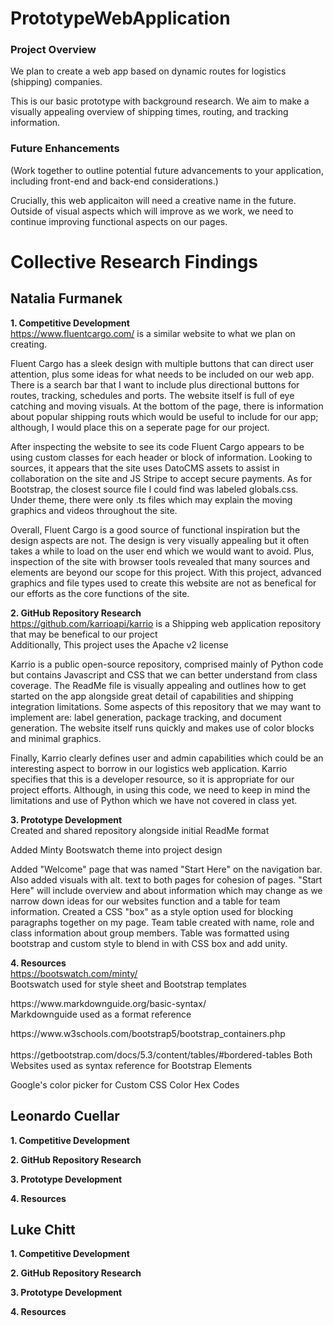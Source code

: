 # PrototypeWebApplication
### Project Overview
We plan to create a web app based on dynamic routes for logistics (shipping) companies. 
<p> This is our basic prototype with background research. We aim to make a visually appealing overview
of shipping times, routing, and tracking information. 
</p>

### Future Enhancements
(Work together to outline potential future
advancements to your application, including front-end and back-end
considerations.)
<p> Crucially, this web applicaiton will need a creative name in the future. Outside of visual aspects which will improve as we work,
we need to continue improving functional aspects on our pages. 
</p>

# Collective Research Findings
## Natalia Furmanek 
<strong> 1. Competitive Development </strong>
<br> https://www.fluentcargo.com/ is a similar website to what we plan on creating.</b>
<p> Fluent Cargo has a sleek design with multiple buttons that can direct user attention, plus some ideas for what needs to be included on our web app. There is a search bar that I want to include plus directional buttons for routes, tracking, schedules and ports. The website itself is full of eye catching and moving visuals. At the bottom of the page, there is information about popular shipping routs which would be useful to include for our app; although, I would place this on a seperate page for our project.</p>
<p> After inspecting the website to see its code Fluent Cargo appears to be using custom classes for each header or block of information. Looking to sources, it appears that the site uses DatoCMS assets to assist in collaboration on the site and JS Stripe to accept secure payments. As for Bootstrap, the closest source file I could find was labeled globals.css. Under theme, there were only .ts files which may explain the moving graphics and videos throughout the site. </p>
<p> Overall, Fluent Cargo is a good source of functional inspiration but the design aspects are not. The design is very visually appealing but it often takes a while to load on the user end which we would want to avoid. Plus, inspection of the site with browser tools revealed that many sources and elements are beyond our scope for this project. With this project, advanced graphics and file types used to create this website are not as benefical for our efforts as the core functions of the site.
</p>

<strong> 2. GitHub Repository Research </strong>
<br> https://github.com/karrioapi/karrio is a Shipping web application repository that may be benefical to our project </b>
<br> Additionally, This project uses the Apache v2 license </b> 
<p> Karrio is a public open-source repository, comprised mainly of Python code but contains Javascript and CSS that we can better understand from class coverage.
The ReadMe file is visually appealing and outlines how to get started on the app alongside great detail of capabilities and shipping integration limitations. Some aspects of this repository that we may want to implement are: label generation, package tracking, and document generation. The website itself runs quickly and makes use of color blocks and minimal graphics.</p>
<p> Finally, Karrio clearly defines user and admin capabilities which could be an interesting aspect to borrow in our logistics web application. Karrio specifies that this is a developer resource, so it is appropriate for our project efforts. Although, in using this code, we need to keep in mind the limitations and use of Python which we have not covered in class yet.  
</p>
 
<strong> 3. Prototype Development </strong>
<br> Created and shared repository alongside initial ReadMe format </b> 
<p> Added Minty Bootswatch theme into project design </p>
<p> Added "Welcome" page that was named "Start Here" on the navigation bar. Also added visuals with alt. text to both pages for cohesion of pages. "Start Here" will include overview and about information which may change as we narrow down ideas for our websites function and a table for team information. Created a CSS "box" as a style option used for blocking paragraphs together on my page. Team table created with name, role and class information about group members. Table was formatted using bootstrap and custom style to blend in with CSS box and add unity. 
</p>
 
<strong> 4. Resources </strong>
<br> https://bootswatch.com/minty/ </b>
<br> Bootswatch used for style sheet and Bootstrap templates </b>
<p> https://www.markdownguide.org/basic-syntax/ <br>
Markdownguide used as a format reference </b> </p>  
<p> https://www.w3schools.com/bootstrap5/bootstrap_containers.php <br>
<br>https://getbootstrap.com/docs/5.3/content/tables/#bordered-tables </b>
Both Websites used as syntax reference for Bootstrap Elements </b>
</p>
<p> Google's color picker for Custom CSS Color Hex Codes </p>

## Leonardo Cuellar
<strong> 1. Competitive Development </strong>
<br> </b> 

<strong> 2. GitHub Repository Research </strong>
<br> </b> 

<strong> 3. Prototype Development </strong>
<br> </b> 

<strong> 4. Resources </strong>
<br> </b> 


## Luke Chitt
<strong> 1. Competitive Development </strong>
<br> </b> 

<strong> 2. GitHub Repository Research </strong>
<br> </b> 

<strong> 3. Prototype Development </strong>
<br> </b> 

<strong> 4. Resources </strong>
<br> </b> 
